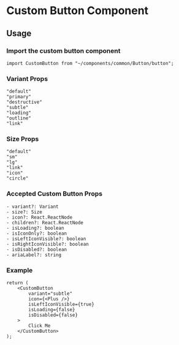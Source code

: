 # Custom Button Component

## Usage

### Import the custom button component

```tsx
import CustomButton from "~/components/common/Button/button";
```

### Variant Props

```
"default"
"primary"
"destructive"
"subtle"
"loading"
"outline"
"link"
```

### Size Props

```
"default"
"sm"
"lg"
"link"
"icon"
"circle"
```

### Accepted Custom Button Props

```
- variant?: Variant
- size?: Size
- icon?: React.ReactNode
- children?: React.ReactNode
- isLoading?: boolean
- isIconOnly?: boolean
- isLeftIconVisible?: boolean
- isRightIconVisible?: boolean
- isDisabled?: boolean
- ariaLabel?: string
```

### Example

```tsx
return (
    <CustomButton
        variant="subtle"
        icon={<Plus />}
        isLeftIconVisible={true}
        isLoading={false}
        isDisabled={false}
    >
        Click Me
    </CustomButton>
);
```
